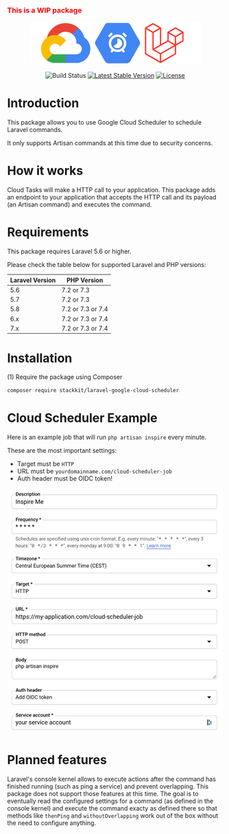<h3 style="color:red">This is a WIP package</h3>

<p align="center">
  <img src="/logo.png" width="400">
</p>
<p align="center">
<img src="https://github.com/stackkit/laravel-google-cloud-scheduler/workflows/Run%20tests/badge.svg?branch=master" alt="Build Status">
<a href="https://packagist.org/packages/stackkit/laravel-google-cloud-scheduler"><img src="https://poser.pugx.org/stackkit/laravel-google-cloud-scheduler/v/stable.svg" alt="Latest Stable Version"></a>
<a href="https://packagist.org/packages/stackkit/laravel-google-cloud-scheduler"><img src="https://poser.pugx.org/stackkit/laravel-google-cloud-scheduler/license.svg" alt="License"></a>
</p>

# Introduction

This package allows you to use Google Cloud Scheduler to schedule Laravel commands.

It only supports Artisan commands at this time due to security concerns.

# How it works

Cloud Tasks will make a HTTP call to your application. This package adds an endpoint to your application that accepts the HTTP call and its payload (an Artisan command) and executes the command.

# Requirements

This package requires Laravel 5.6 or higher.

Please check the table below for supported Laravel and PHP versions:

|Laravel Version| PHP Version |
|---|---|
| 5.6 | 7.2 or 7.3
| 5.7 | 7.2 or 7.3
| 5.8 | 7.2 or 7.3 or 7.4
| 6.x | 7.2 or 7.3 or 7.4
| 7.x | 7.2 or 7.3 or 7.4

# Installation

(1) Require the package using Composer

```bash
composer require stackkit/laravel-google-cloud-scheduler
```

# Cloud Scheduler Example

Here is an example job that will run `php artisan inspire` every minute.

These are the most important settings:
- Target must be `HTTP`
- URL must be `yourdomainname.com/cloud-scheduler-job`
- Auth header must be OIDC token!

<img src="/example.png">

# Planned features

Laravel's console kernel allows to execute actions after the command has finished running (such as ping a service) and prevent overlapping. This package does not support those features at this time. The goal is to eventually read the configured settings for a command (as defined in the console kernel) and execute the command exacty as defined there  so that methods like `thenPing` and `withoutOverlapping` work out of the box without the need to configure anything.
